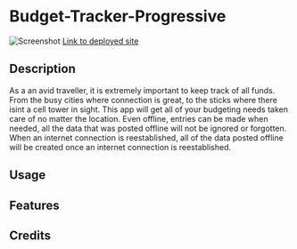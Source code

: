 # Budget-Tracker-Progressive

![Screenshot]()
[Link to deployed site]()

## Description

As a an avid traveller, it is extremely important to keep track of all funds. From the busy cities where connection is great, to the sticks where there isint a cell tower in sight. This app will get all of your budgeting needs taken care of no matter the location. Even offline, entries can be made when needed, all the data that was posted offline will not be ignored or forgotten. When an internet connection is reestablished, all of the data posted offline will be created once an internet connection is reestablished.

## Usage

## Features

## Credits

